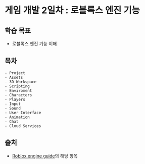 # 게임 개발 2일차 : 로블록스 엔진 기능

## 학습 목표
 - 로블록스 엔진 기능 이해

## 목차
    - Project
    - Assets
    - 3D Workspace
    - Scripting
    - Enviroment
    - Characters
    - Players
    - Input
    - Sound
    - User Interface
    - Animation
    - Chat
    - Cloud Services

 ## 출처
 - [Roblox engine guide](https://create.roblox.com/docs/ko-kr/get-started)의 해당 항목